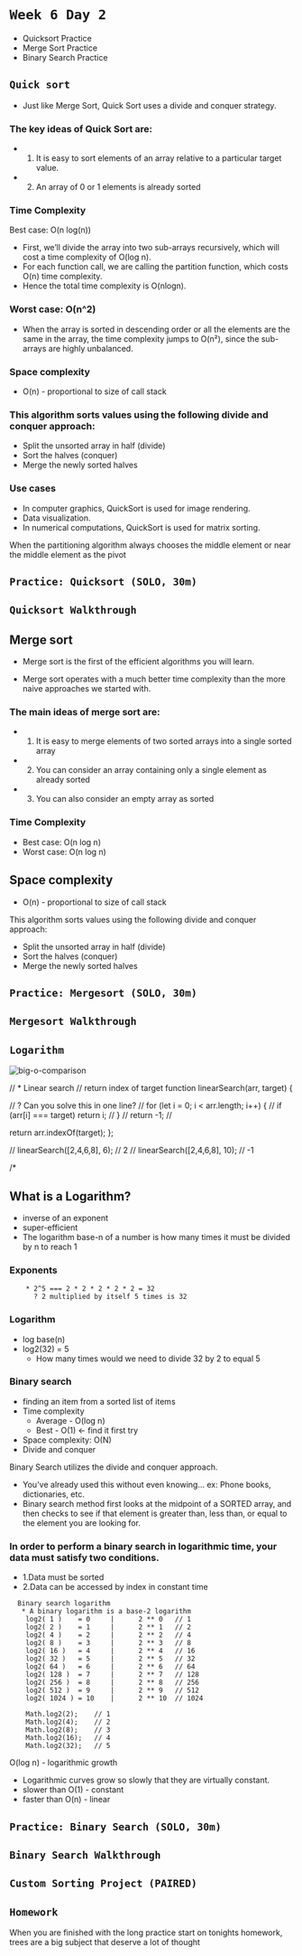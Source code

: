 # `Week 6 Day 2`

- Quicksort Practice
- Merge Sort Practice
- Binary Search Practice


## `Quick sort`
  * Just like Merge Sort, Quick Sort uses a divide and conquer strategy.

### The key ideas of Quick Sort are:
  * 1. It is easy to sort elements of an array relative to a particular target value.
  * 2. An array of 0 or 1 elements is already sorted


### Time Complexity
  Best case: O(n log(n))
  * First, we’ll divide the array into two sub-arrays recursively, which will cost a time complexity of O(log n).
  * For each function call, we are calling the partition function, which costs O(n) time complexity.
  * Hence the total time complexity is O(nlogn).

### Worst case: O(n^2)
  * When the array is sorted in descending order or all the elements are the same in the array, the time complexity jumps to O(n²), since the sub-arrays are highly unbalanced.

### Space complexity
  * O(n) - proportional to size of call stack

### This algorithm sorts values using the following divide and conquer approach:
  * Split the unsorted array in half (divide)
  * Sort the halves (conquer)
  * Merge the newly sorted halves

### Use cases
  * In computer graphics, QuickSort is used for image rendering.
  * Data visualization.
  * In numerical computations, QuickSort is used for matrix sorting.

 When the partitioning algorithm always chooses the middle element or near the middle element as the pivot

## `Practice: Quicksort (SOLO, 30m)`

## `Quicksort Walkthrough`


## Merge sort
  * Merge sort is the first of the efficient algorithms you will learn.

  * Merge sort operates with a much better time complexity than the more naive approaches we started with.

### The main ideas of merge sort are:
  * 1. It is easy to merge elements of two sorted arrays into a single sorted array
  * 2. You can consider an array containing only a single element as already sorted
  * 3. You can also consider an empty array as sorted

### Time Complexity
  * Best case: O(n log n)
  * Worst case: O(n log n)
## Space complexity
  * O(n) - proportional to size of call stack

This algorithm sorts values using the following divide and conquer approach:
  * Split the unsorted array in half (divide)
  * Sort the halves (conquer)
  * Merge the newly sorted halves
## `Practice: Mergesort (SOLO, 30m)`

## `Mergesort Walkthrough`

## `Logarithm`

![big-o-comparison](./big-O-chart.svg)

// * Linear search
// return index of target
function linearSearch(arr, target) {

  // ? Can you solve this in one line?
  // for (let i = 0; i < arr.length; i++) {
  //   if (arr[i] === target) return i;
  // }
  // return -1;
  //

  return arr.indexOf(target);
};

// linearSearch([2,4,6,8], 6);  // 2
// linearSearch([2,4,6,8], 10);  // -1


/*

## What is a Logarithm?
  * inverse of an exponent
  * super-efficient
  * The logarithm base-n of a number is how many times it must be divided by n to reach 1

### Exponents
```
    * 2^5 === 2 * 2 * 2 * 2 * 2 = 32
      ? 2 multiplied by itself 5 times is 32
```
### Logarithm
  * log base(n)
  * log2(32) = 5
    * How many times would we need to divide 32 by 2 to equal 5

### Binary search
  * finding an item from a sorted list of items
  * Time complexity
    * Average - O(log n)
    * Best - O(1) <-  find it first try
  * Space complexity: O(N)
  * Divide and conquer

Binary Search utilizes the divide and conquer approach.
  * You've already used this without even knowing...
          ex: Phone books, dictionaries, etc.
  * Binary search method first looks at the midpoint of a SORTED array, and then checks to see if that element is greater than, less than, or equal to the element you are looking for.


### In order to perform a binary search in logarithmic time, your data must satisfy two conditions.
  * 1.Data must be sorted
  * 2.Data can be accessed by index in constant time
```
  Binary search logarithm
   * A binary logarithm is a base-2 logarithm
    log2( 1 )    = 0     |      2 ** 0   // 1
    log2( 2 )    = 1     |      2 ** 1   // 2
    log2( 4 )    = 2     |      2 ** 2   // 4
    log2( 8 )    = 3     |      2 ** 3   // 8
    log2( 16 )   = 4     |      2 ** 4   // 16
    log2( 32 )   = 5     |      2 ** 5   // 32
    log2( 64 )   = 6     |      2 ** 6   // 64
    log2( 128 )  = 7     |      2 ** 7   // 128
    log2( 256 )  = 8     |      2 ** 8   // 256
    log2( 512 )  = 9     |      2 ** 9   // 512
    log2( 1024 ) = 10    |      2 ** 10  // 1024

    Math.log2(2);    // 1
    Math.log2(4);    // 2
    Math.log2(8);    // 3
    Math.log2(16);   // 4
    Math.log2(32);   // 5
```
  O(log n) - logarithmic growth
  * Logarithmic curves grow so slowly that they are virtually constant.
  * slower than O(1) - constant
  * faster than O(n) - linear
## `Practice: Binary Search (SOLO, 30m)`

## `Binary Search Walkthrough`

## `Custom Sorting Project (PAIRED)`

## `Homework`

When you are finished with the long practice start on tonights homework, trees are a big subject that deserve a lot of thought
